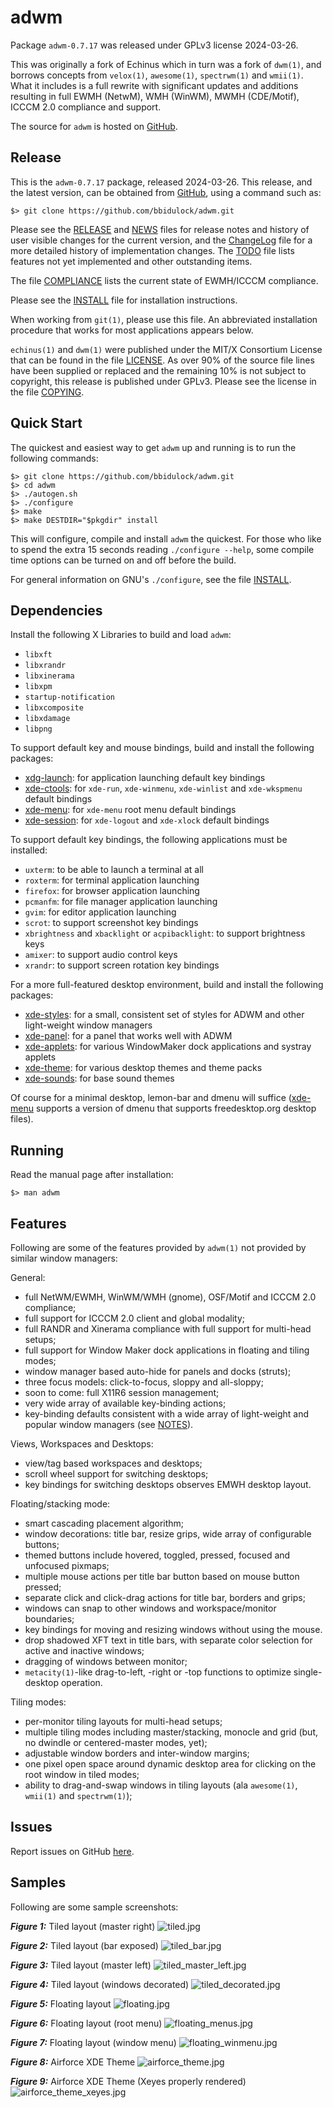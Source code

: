 [adwm -- read me first file.  2024-03-26]: #

adwm
===============

Package `adwm-0.7.17` was released under GPLv3 license
2024-03-26.

This was originally a fork of Echinus which in turn was a fork of `dwm(1)`,
and borrows concepts from `velox(1)`, `awesome(1)`, `spectrwm(1)` and
`wmii(1)`.  What it includes is a full rewrite with significant updates and
additions resulting in full EWMH (NetwM), WMH (WinWM), MWMH (CDE/Motif),
ICCCM 2.0 compliance and support.

The source for `adwm` is hosted on [GitHub][1].


Release
-------

This is the `adwm-0.7.17` package, released 2024-03-26.
This release, and the latest version, can be obtained from [GitHub][1],
using a command such as:

    $> git clone https://github.com/bbidulock/adwm.git

Please see the [RELEASE][3] and [NEWS][4] files for release notes and
history of user visible changes for the current version, and the
[ChangeLog][5] file for a more detailed history of implementation
changes.  The [TODO][6] file lists features not yet implemented and
other outstanding items.

The file [COMPLIANCE][7] lists the current state of EWMH/ICCCM compliance.

Please see the [INSTALL][8] file for installation instructions.

When working from `git(1)`, please use this file.  An abbreviated
installation procedure that works for most applications appears below.

`echinus(1)` and `dwm(1)` were published under the MIT/X Consortium License
that can be found in the file [LICENSE][9].  As over 90% of the source file
lines have been supplied or replaced and the remaining 10% is not subject
to copyright,
this release is published under GPLv3.  Please see the license in the
file [COPYING][10].


Quick Start
-----------

The quickest and easiest way to get `adwm` up and
running is to run the following commands:

    $> git clone https://github.com/bbidulock/adwm.git
    $> cd adwm
    $> ./autogen.sh
    $> ./configure
    $> make
    $> make DESTDIR="$pkgdir" install

This will configure, compile and install `adwm` the
quickest.  For those who like to spend the extra 15 seconds reading
`./configure --help`, some compile time options can be turned on and off
before the build.

For general information on GNU's `./configure`, see the file
[INSTALL][8].

Dependencies
------------

Install the following X Libraries to build and load `adwm`:

- `libxft`
- `libxrandr`
- `libxinerama`
- `libxpm`
- `startup-notification`
- `libxcomposite`
- `libxdamage`
- `libpng`

To support default key and mouse bindings, build and install the
following packages:

- [xdg-launch][11]: for application launching default key bindings
- [xde-ctools][12]: for `xde-run`, `xde-winmenu`, `xde-winlist` and
  `xde-wkspmenu` default bindings
- [xde-menu][13]: for `xde-menu` root menu default bindings
- [xde-session][14]: for `xde-logout` and `xde-xlock` default bindings

To support default key bindings, the following applications must be
installed:

- `uxterm`: to be able to launch a terminal at all
- `roxterm`: for terminal application launching
- `firefox`: for browser application launching
- `pcmanfm`: for file manager application launching
- `gvim`: for editor application launching
- `scrot`: to support screenshot key bindings
- `xbrightness` and `xbacklight` or `acpibacklight`: to support
  brightness keys
- `amixer`: to support audio control keys
- `xrandr`: to support screen rotation key bindings

For a more full-featured desktop environment, build and install the
following packages:

- [xde-styles][17]: for a small, consistent set of styles for ADWM and
  other light-weight window managers
- [xde-panel][15]: for a panel that works well with ADWM
- [xde-applets][16]: for various WindowMaker dock applications and systray
  applets
- [xde-theme][18]: for various desktop themes and theme packs
- [xde-sounds][19]: for base sound themes

Of course for a minimal desktop, lemon-bar and dmenu will suffice
([xde-menu][13] supports a version of dmenu that supports
freedesktop.org desktop files).


Running
-------

Read the manual page after installation:

    $> man adwm


Features
--------

Following are some of the features provided by `adwm(1)` not provided by
similar window managers:

General:

- full NetWM/EWMH, WinWM/WMH (gnome), OSF/Motif and ICCCM 2.0 compliance;
- full support for ICCCM 2.0 client and global modality;
- full RANDR and Xinerama compliance with full support for multi-head
  setups;
- full support for Window Maker dock applications in floating and tiling
  modes;
- window manager based auto-hide for panels and docks (struts);
- three focus models: click-to-focus, sloppy and all-sloppy;
- soon to come: full X11R6 session management;
- very wide array of available key-binding actions;
- key-binding defaults consistent with a wide array of light-weight and
  popular window managers (see [NOTES](NOTES.html)).

Views, Workspaces and Desktops:

- view/tag based workspaces and desktops;
- scroll wheel support for switching desktops;
- key bindings for switching desktops observes EMWH desktop layout.

Floating/stacking mode:

- smart cascading placement algorithm;
- window decorations: title bar, resize grips, wide array of configurable
  buttons;
- themed buttons include hovered, toggled, pressed, focused and unfocused
  pixmaps;
- multiple mouse actions per title bar button based on mouse button
  pressed;
- separate click and click-drag actions for title bar, borders and grips;
- windows can snap to other windows and workspace/monitor boundaries;
- key bindings for moving and resizing windows without using the mouse.
- drop shadowed XFT text in title bars, with separate color selection for
  active and inactive windows;
- dragging of windows between monitor;
- `metacity(1)`-like drag-to-left, -right or -top functions to optimize
  single-desktop operation.

Tiling modes:

- per-monitor tiling layouts for multi-head setups;
- multiple tiling modes including master/stacking, monocle and grid (but,
  no dwindle or centered-master modes, yet);
- adjustable window borders and inter-window margins;
- one pixel open space around dynamic desktop area for clicking on the root
  window in tiled modes;
- ability to drag-and-swap windows in tiling layouts (ala `awesome(1)`,
  `wmii(1)` and `spectrwm(1)`);

Issues
------

Report issues on GitHub [here][2].


Samples
-------

Following are some sample screenshots:

___Figure 1:___ Tiled layout (master right)
![tiled.jpg](scrot/tiled.jpg "Tiled")

___Figure 2:___ Tiled layout (bar exposed)
![tiled_bar.jpg](scrot/tiled_bar.jpg "Tiled with bar exposed")

___Figure 3:___ Tiled layout (master left)
![tiled_master_left.jpg](scrot/tiled_master_left.jpg "Tiled w/ master on left")

___Figure 4:___ Tiled layout (windows decorated)
![tiled_decorated.jpg](scrot/tiled_decorated.jpg "Tiled w/ decorated windows")

___Figure 5:___ Floating layout
![floating.jpg](scrot/floating.jpg "Floating")

___Figure 6:___ Floating layout (root menu)
![floating_menus.jpg](scrot/floating_menus.jpg "Floating w/ root menu")

___Figure 7:___ Floating layout (window menu)
![floating_winmenu.jpg](scrot/floating_winmenu.jpg "Floating w/ window menu")

___Figure 8:___ Airforce XDE Theme
![airforce_theme.jpg](scrot/airforce_theme.jpg "Airforce theme")

___Figure 9:___ Airforce XDE Theme (Xeyes properly rendered)
![airforce_theme_xeyes.jpg](scrot/airforce_theme_xeyes.jpg "Airforce theme w/ proper Xeyes")



[1]: https://github.com/bbidulock/adwm
[2]: https://github.com/bbidulock/adwm/issues
[3]: https://github.com/bbidulock/adwm/blob/0.7.17/RELEASE
[4]: https://github.com/bbidulock/adwm/blob/0.7.17/NEWS
[5]: https://github.com/bbidulock/adwm/blob/0.7.17/ChangeLog
[6]: https://github.com/bbidulock/adwm/blob/0.7.17/TODO
[7]: https://github.com/bbidulock/adwm/blob/0.7.17/COMPLIANCE
[8]: https://github.com/bbidulock/adwm/blob/0.7.17/INSTALL
[9]: https://github.com/bbidulock/adwm/blob/0.7.17/LICENSE
[10]: https://github.com/bbidulock/adwm/blob/0.7.17/COPYING
[11]: https://github.com/bbidulock/xdg-launch
[12]: https://bbidulock.github.io/xde-ctools
[13]: https://github.com/bbidulock/xde-menu
[14]: https://github.com/bbidulock/xde-session
[15]: https://github.com/bbidulock/xde-panel
[16]: https://github.com/bbidulock/xde-applets
[17]: https://github.com/bbidulock/xde-styles
[18]: https://github.com/bbidulock?tab=repositories&q=xde-theme-&type=&language=&sort=name
[19]: https://github.com/bbidulock/xde-sounds

[ vim: set ft=markdown sw=4 tw=72 nocin nosi fo+=tcqlorn spell: ]: #
